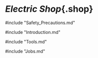 <link rel="stylesheet" href="../../Common/Style/Style.css">

<div class="Electric">

# ***Electric Shop***{.shop}

#include "Safety_Precautions.md"

#include "Introduction.md"

#include "Tools.md"

#include "Jobs.md"

</div>
